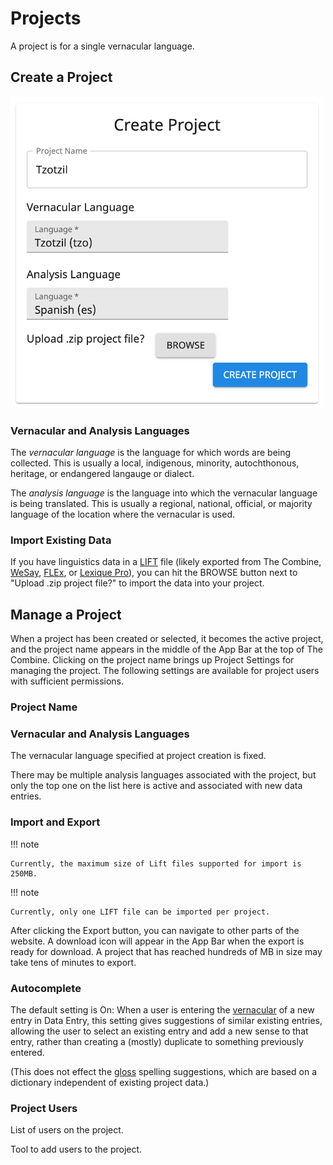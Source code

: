 # Projects

A project is for a single vernacular language.

## Create a Project

![Create Project - Yiddish](images/projectCreateTzotzil.png)

### Vernacular and Analysis Languages

The _vernacular language_ is the language for which words are being collected. This is usually a local, indigenous,
minority, autochthonous, heritage, or endangered langauge or dialect.

The _analysis language_ is the language into which the vernacular language is being translated. This is usually a
regional, national, official, or majority language of the location where the vernacular is used.

### Import Existing Data

If you have linguistics data in a [LIFT](https://software.sil.org/lifttools) file (likely exported from The Combine,
[WeSay](https://software.sil.org/wesay), [FLEx](https://software.sil.org/fieldworks), or
[Lexique Pro](software.sil.org/lexiquepro)), you can hit the BROWSE button next to "Upload .zip project file?" to import
the data into your project.

## Manage a Project

When a project has been created or selected, it becomes the active project, and the project name appears in the middle
of the App Bar at the top of The Combine. Clicking on the project name brings up Project Settings for managing the
project. The following settings are available for project users with sufficient permissions.

### Project Name

### Vernacular and Analysis Languages

The vernacular language specified at project creation is fixed.

There may be multiple analysis languages associated with the project, but only the top one on the list here is active
and associated with new data entries.

### Import and Export

!!! note

    Currently, the maximum size of Lift files supported for import is 250MB.

!!! note

    Currently, only one LIFT file can be imported per project.

After clicking the Export button, you can navigate to other parts of the website. A download icon will appear in the App
Bar when the export is ready for download. A project that has reached hundreds of MB in size may take tens of minutes to
export.

### Autocomplete

The default setting is On: When a user is entering the [vernacular](dataEntry.md#vernacular) of a new entry in Data
Entry, this setting gives suggestions of similar existing entries, allowing the user to select an existing entry and add
a new sense to that entry, rather than creating a (mostly) duplicate to something previously entered.

(This does not effect the [gloss](dataEntry.md#gloss) spelling suggestions, which are based on a dictionary independent
of existing project data.)

### Project Users

List of users on the project.

Tool to add users to the project.

